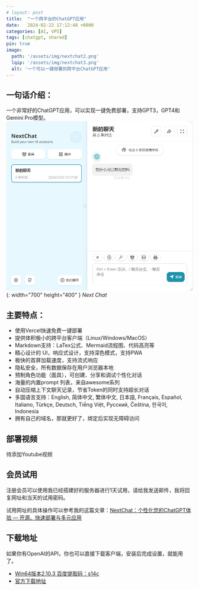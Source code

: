 ```yaml
---
# layout: post  
title:  "一个跨平台的ChatGPT应用"
date:   2024-02-22 17:12:48 +0000
categories: [AI, VPS]
tags: [chatgpt, shared]
pin: true
image: 
  path: '/assets/img/nextchat2.png'
  lqip: '/assets/img/nextchat3.png'
  alt: '一个可以一键部署的跨平台ChatGPT应用'
---
```


## 一句话介绍：
一个非常好的ChatGPT应用，可以实现一键免费部署，支持GPT3，GPT4和Gemini Pro模型。
![Next Chat](/assets/img/nextchat1.png){: width="700" height="400" }
*Next Chat*

## 主要特点：
* 使用Vercel快速免费一键部署
* 提供体积极小的跨平台客户端（Linux/Windows/MacOS）
* Markdown支持：LaTex公式、Mermaid流程图、代码高亮等
* 精心设计的 UI，响应式设计，支持深色模式，支持PWA
* 极快的首屏加载速度，支持流式响应
* 隐私安全，所有数据保存在用户浏览器本地
* 预制角色功能（面具），可创建、分享和调试个性化对话
* 海量的内置prompt 列表，来自awesome系列
* 自动压缩上下文聊天记录，节省Token的同时支持超长对话
* 多国语言支持：English, 简体中文, 繁体中文, 日本語, Français, Español, Italiano, Türkçe, Deutsch, Tiếng Việt, Русский, Čeština, 한국어, Indonesia
* 拥有自己的域名，那就更好了，绑定后实现无障碍访问

## 部署视频
待添加Youtube视频

## 会员试用
注册会员可以使用我已经搭建好的服务器进行1天试用，请给我发送邮件，我将回复网址和当天的试用密码。

试用网址的具体操作可以参考我的这篇文章：[NextChat：个性化您的ChatGPT体验 — 开源、快速部署与多元应用](https://zhurong2020.github.io/post/nextchatge-xing-hua-nin-de-chatgpt-ti-yan-kai-yuan-kuai-su-bu-shu-yu-duo-yuan-ying-yong/)

## 下载地址
如果你有OpenAI的API，你也可以直接下载客户端，安装后完成设置，就能用了。
* [Win64版本2.10.3 百度提取码：s14c](https://pan.baidu.com/s/1QXrH-huC0HlqfmVDaEgULg?pwd=s14c)
* [官方下载地址](https://github.com/ChatGPTNextWeb/ChatGPT-Next-Web/releases)

